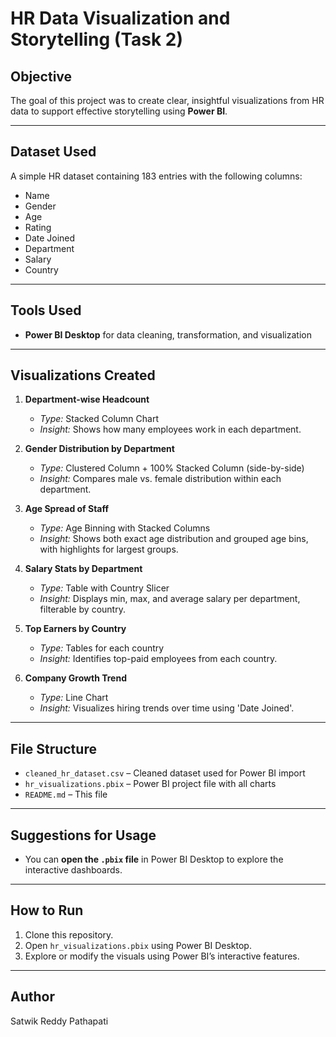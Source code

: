 # HR Data Visualization and Storytelling (Task 2)

## Objective
The goal of this project was to create clear, insightful visualizations from HR data to support effective storytelling using **Power BI**.

---

## Dataset Used
A simple HR dataset containing 183 entries with the following columns:
- Name
- Gender
- Age
- Rating
- Date Joined
- Department
- Salary
- Country

---

## Tools Used
- **Power BI Desktop** for data cleaning, transformation, and visualization
---

## Visualizations Created

1. **Department-wise Headcount**  
   - *Type:* Stacked Column Chart  
   - *Insight:* Shows how many employees work in each department.

2. **Gender Distribution by Department**  
   - *Type:* Clustered Column + 100% Stacked Column (side-by-side)  
   - *Insight:* Compares male vs. female distribution within each department.

3. **Age Spread of Staff**  
   - *Type:* Age Binning with Stacked Columns  
   - *Insight:* Shows both exact age distribution and grouped age bins, with highlights for largest groups.

4. **Salary Stats by Department**  
   - *Type:* Table with Country Slicer  
   - *Insight:* Displays min, max, and average salary per department, filterable by country.

5. **Top Earners by Country**  
   - *Type:* Tables for each country  
   - *Insight:* Identifies top-paid employees from each country.

6. **Company Growth Trend**  
   - *Type:* Line Chart  
   - *Insight:* Visualizes hiring trends over time using 'Date Joined'.

---

## File Structure
- `cleaned_hr_dataset.csv` – Cleaned dataset used for Power BI import
- `hr_visualizations.pbix` – Power BI project file with all charts
- `README.md` – This file

---

## Suggestions for Usage
- You can **open the `.pbix` file** in Power BI Desktop to explore the interactive dashboards.

---

## How to Run
1. Clone this repository.
2. Open `hr_visualizations.pbix` using Power BI Desktop.
3. Explore or modify the visuals using Power BI’s interactive features.

---

## Author
Satwik Reddy Pathapati
